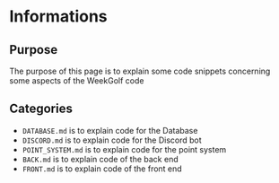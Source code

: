 # Informations
## Purpose  
The purpose of this page is to explain some code snippets concerning some aspects of the WeekGolf code
## Categories
- `DATABASE.md` is to explain code for the Database
- `DISCORD.md` is to explain code for the Discord bot
- `POINT_SYSTEM.md` is to explain code for the point system
- `BACK.md` is to explain code of the back end
- `FRONT.md` is to explain code of the front end